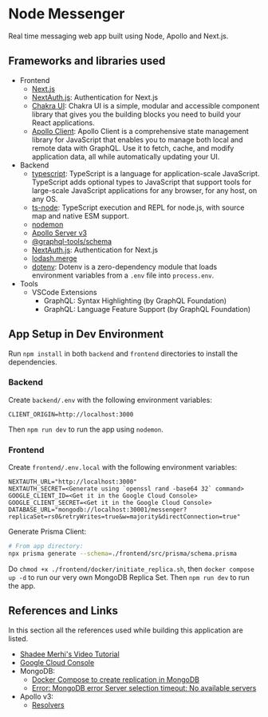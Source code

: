 # Node Messenger

Real time messaging web app built using Node, Apollo and Next.js.

## Frameworks and libraries used

- Frontend
  - [Next.js](https://nextjs.org)
  - [NextAuth.js](https://next-auth.js.org): Authentication for Next.js
  - [Chakra UI](https://chakra-ui.com/): Chakra UI is a simple, modular and accessible component library that gives you the building blocks you need to build your React applications.
  - [Apollo Client](https://www.apollographql.com/docs/react/get-started): Apollo Client is a comprehensive state management library for JavaScript that enables you to manage both local and remote data with GraphQL. Use it to fetch, cache, and modify application data, all while automatically updating your UI.
- Backend
  - [typescript](https://www.npmjs.com/package/typescript): TypeScript is a language for application-scale JavaScript. TypeScript adds optional types to JavaScript that support tools for large-scale JavaScript applications for any browser, for any host, on any OS.
  - [ts-node](https://www.npmjs.com/package/ts-node): TypeScript execution and REPL for node.js, with source map and native ESM support.
  - [nodemon](https://www.npmjs.com/package/nodemon)
  - [Apollo Server v3](https://www.apollographql.com/docs/apollo-server/v3)
  - [@graphql-tools/schema](https://www.npmjs.com/package/@graphql-tools/schema)
  - [NextAuth.js](https://next-auth.js.org): Authentication for Next.js
  - [lodash.merge](https://www.npmjs.com/package/lodash.merge)
  - [dotenv](https://www.npmjs.com/package/dotenv): Dotenv is a zero-dependency module that loads environment variables from a `.env` file into `process.env`.
- Tools
  - VSCode Extensions
    - GraphQL: Syntax Highlighting (by GraphQL Foundation)
    - GraphQL: Language Feature Support (by GraphQL Foundation)

## App Setup in Dev Environment

Run `npm install` in both `backend` and `frontend` directories to install the dependencies.

### Backend

Create `backend/.env` with the following environment variables:

```
CLIENT_ORIGIN=http://localhost:3000
```

Then `npm run dev` to run the app using `nodemon`.

### Frontend

Create `frontend/.env.local` with the following environment variables:

```
NEXTAUTH_URL="http://localhost:3000"
NEXTAUTH_SECRET=<Generate using `openssl rand -base64 32` command>
GOOGLE_CLIENT_ID=<Get it in the Google Cloud Console>
GOOGLE_CLIENT_SECRET=<Get it in the Google Cloud Console>
DATABASE_URL="mongodb://localhost:30001/messenger?replicaSet=rs0&retryWrites=true&w=majority&directConnection=true"
```

Generate Prisma Client:

```bash
# From app directory:
npx prisma generate --schema=./frontend/src/prisma/schema.prisma
```

Do `chmod +x ./frontend/docker/initiate_replica.sh`, then `docker compose up -d` to run our very own MongoDB Replica Set. Then `npm run dev` to run the app.

## References and Links

In this section all the references used while building this application are listed.

- [Shadee Merhi's Video Tutorial](https://www.youtube.com/watch?v=mj_Qe2jBYS4)
- [Google Cloud Console](https://console.cloud.google.com/)
- MongoDB:
  - [Docker Compose to create replication in MongoDB](https://stackoverflow.com/a/57293443/20197519)
  - [Error: MongoDB error Server selection timeout: No available servers](https://github.com/prisma/prisma/discussions/11929)
- Apollo v3:
  - [Resolvers](https://www.apollographql.com/docs/apollo-server/v3/data/resolvers)
